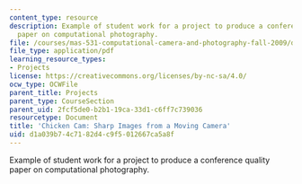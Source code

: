 ```yaml
---
content_type: resource
description: Example of student work for a project to produce a conference quality
  paper on computational photography.
file: /courses/mas-531-computational-camera-and-photography-fall-2009/d1a039b74c7182d4c9f5012667ca5a8f_MITMAS_531F09_proj3_paper.pdf
file_type: application/pdf
learning_resource_types:
- Projects
license: https://creativecommons.org/licenses/by-nc-sa/4.0/
ocw_type: OCWFile
parent_title: Projects
parent_type: CourseSection
parent_uid: 2fcf5de0-b2b1-19ca-33d1-c6ff7c739036
resourcetype: Document
title: 'Chicken Cam: Sharp Images from a Moving Camera'
uid: d1a039b7-4c71-82d4-c9f5-012667ca5a8f
---
```

Example of student work for a project to produce a conference quality paper on computational photography.